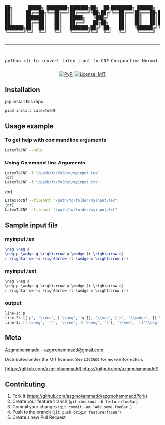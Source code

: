 <div align="center">
<pre>
██╗      █████╗ ████████╗███████╗██╗  ██╗████████╗ ██████╗  ██████╗███╗   ██╗███████╗
██║     ██╔══██╗╚══██╔══╝██╔════╝╚██╗██╔╝╚══██╔══╝██╔═══██╗██╔════╝████╗  ██║██╔════╝
██║     ███████║   ██║   █████╗   ╚███╔╝    ██║   ██║   ██║██║     ██╔██╗ ██║█████╗  
██║     ██╔══██║   ██║   ██╔══╝   ██╔██╗    ██║   ██║   ██║██║     ██║╚██╗██║██╔══╝  
███████╗██║  ██║   ██║   ███████╗██╔╝ ██╗   ██║   ╚██████╔╝╚██████╗██║ ╚████║██║     
╚══════╝╚═╝  ╚═╝   ╚═╝   ╚══════╝╚═╝  ╚═╝   ╚═╝    ╚═════╝  ╚═════╝╚═╝  ╚═══╝╚═╝     
                                                                                                           
-------------------------------------------------------------------------------------
python cli to convert latex input to CNF(Conjunctive Normal Form).
</pre>

[![PyPI](https://img.shields.io/pypi/v/LatexToCNF.svg)](https://pypi.org/project/LatexToCNF/)
[![License: MIT](https://img.shields.io/badge/License-MIT-yellow.svg)](https://opensource.org/licenses/MIT)
</div>

## Installation

pip install this repo.

```sh
pip3 install LatexToCNF
```

## Usage example

### To get help with commandline arguments

```sh
LatexToCNF --help
```

### Using Command-line Arguments

```sh
LatexToCNF -f "/path/to/folder/myinput.tex"
(or)
LatexToCNF -f "/path/to/folder/myinput.txt"
```

(or)

```sh
LatexToCNf --filepath "/path/to/folder/myinput.tex"
(or)
LatexToCNF --filepath "/path/to/folder/myinput.txt"
```

## Sample input file
### myinput.tex
```tex
\neg \neg p
\neg p \wedge q \rightarrow p \wedge (r \rightarrow q)
r \rightarrow (s \rightarrow (t \wedge s \rightarrow r))
```

### myinput.text
```txt
\neg \neg p
\neg p \wedge q \rightarrow p \wedge (r \rightarrow q)
r \rightarrow (s \rightarrow (t \wedge s \rightarrow r))
```

### output
```sh
line-1: p
line-2: [['p', '\\vee', ['\\neg', 'q']], '\\vee', ['p', '\\wedge', [['\\neg', 'r'], '\\vee', 'q']]]
line-3: [['\\neg', 'r'], '\\vee', [['\\neg', 's'], '\\vee', [[['\\neg', 't'], '\\vee', ['\\neg', 's']], '\\vee', 'r']]]
```

## Meta

Azgmohammadd – azgmohammadd@gmail.com

Distributed under the MIT license. See `LICENSE` for more information.

[https://github.com/azgmohammadd](https://github.com/azgmohammadd/)

## Contributing

1. Fork it (<https://github.com/azgmohammadd/azgmohammadd/fork>)
2. Create your feature branch (`git checkout -b feature/fooBar`)
3. Commit your changes (`git commit -am 'Add some fooBar'`)
4. Push to the branch (`git push origin feature/fooBar`)
5. Create a new Pull Request

<!-- Createing this README.md is based on 
https://github.com/zahash/quaeso/blob/main/README.md

so thanks zahash for your great repo.
 -->

